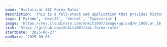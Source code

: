 ```yaml
---
name: 'Historical SBI Forex Rates'
description: 'This is a full-stack web application that provides historical foreign exchange rates for the State Bank of India (SBI).'
tags: ['Python', 'NextJS', 'Vercel', 'Typescript']
image: 'https://res.cloudinary.com/ankitz007/image/upload/w_1000,ar_16:9,c_fill,g_auto,e_sharpen/v1756869553/profile/sbi-forex-rates_piscx2.png'
link: 'https://github.com/Ankitz007/sbi-forex-rates'
startDate: '2025-08-27'
endDate: '2025-09-03'
---
```

